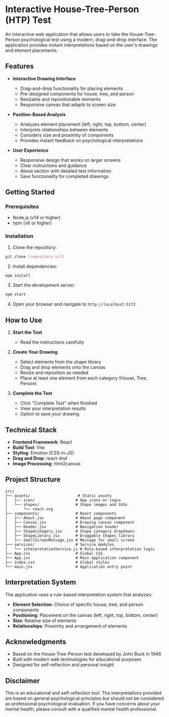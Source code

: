 # Interactive House-Tree-Person (HTP) Test

An interactive web application that allows users to take the House-Tree-Person psychological test using a modern, drag-and-drop interface. The application provides instant interpretations based on the user's drawings and element placements.

## Features

- **Interactive Drawing Interface**
  - Drag-and-drop functionality for placing elements
  - Pre-designed components for house, tree, and person
  - Resizable and repositionable elements
  - Responsive canvas that adapts to screen size

- **Position-Based Analysis**
  - Analyzes element placement (left, right, top, bottom, center)
  - Interprets relationships between elements
  - Considers size and proximity of components
  - Provides instant feedback on psychological interpretations

- **User Experience**
  - Responsive design that works on larger screens
  - Clear instructions and guidance
  - About section with detailed test information
  - Save functionality for completed drawings

## Getting Started

### Prerequisites

- Node.js (v14 or higher)
- npm (v6 or higher)

### Installation

1. Clone the repository:
```bash
git clone [repository-url]
```

2. Install dependencies:
```bash
npm install
```

3. Start the development server:
```bash
npm start
```

4. Open your browser and navigate to `http://localhost:5173`

## How to Use

1. **Start the Test**
   - Read the instructions carefully

2. **Create Your Drawing**
   - Select elements from the shape library
   - Drag and drop elements onto the canvas
   - Resize and reposition as needed
   - Place at least one element from each category (House, Tree, Person)

3. **Complete the Test**
   - Click "Complete Test" when finished
   - View your interpretation results
   - Option to save your drawing

## Technical Stack

- **Frontend Framework**: React
- **Build Tool**: Vite
- **Styling**: Emotion (CSS-in-JS)
- **Drag and Drop**: react-dnd
- **Image Processing**: html2canvas

## Project Structure

```
src/
├── assets/                     # Static assets
│   ├── icon/                  # App icons or logos
│   └── shapes/                # Shape images and SVGs
│       └── react.svg
├── components/                # React components
│   ├── About.jsx              # About page component
│   ├── Canvas.jsx             # Drawing canvas component
│   ├── Header.jsx             # Navigation header
│   ├── ShapeCategory.jsx      # Shape category dropdowns
│   ├── ShapeLibrary.jsx       # Draggable shapes library
│   ├── SmallScreenMessage.jsx # Message for small screen
├── services/                  # Service modules
│   └── interpretationService.js # Rule-based interpretation logic
├── App.css                    # Global CSS
├── App.jsx                    # Main application component
├── index.css                  # Global styles
└── main.jsx                   # Application entry point
```

## Interpretation System

The application uses a rule-based interpretation system that analyzes:

- **Element Selection**: Choice of specific house, tree, and person components
- **Positioning**: Placement on the canvas (left, right, top, bottom, center)
- **Size**: Relative size of elements
- **Relationships**: Proximity and arrangement of elements

## Acknowledgments

- Based on the House-Tree-Person test developed by John Buck in 1948
- Built with modern web technologies for educational purposes
- Designed for self-reflection and personal insight

## Disclaimer

This is an educational and self-reflection tool. The interpretations provided are based on general psychological principles but should not be considered as professional psychological evaluation. If you have concerns about your mental health, please consult with a qualified mental health professional.